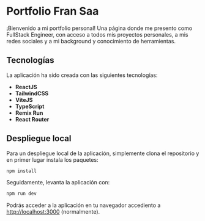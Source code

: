 # Portfolio Fran Saa

¡Bienvenido a mi portfolio personal! Una página donde me presento como FullStack Engineer, con acceso a todos mis proyectos personales, a mis redes sociales y a mi background y conocimiento de herramientas.

## Tecnologías

La aplicación ha sido creada con las siguientes tecnologías:

- **ReactJS**
- **TailwindCSS**
- **ViteJS**
- **TypeScript**
- **Remix Run**
- **React Router**

## Despliegue local

Para un despliegue local de la aplicación, simplemente clona el repositorio y en primer lugar instala los paquetes:

```bash
npm install
```

Seguidamente, levanta la aplicación con:

```bash
npm run dev
```

Podrás acceder a la aplicación en tu navegador accediento a [http://localhost:3000](http://localhost:3000) (normalmente).
